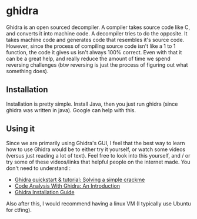 # ghidra

Ghidra is an open sourced decompiler. A compiler takes source code like C, and converts it into machine code. A decompiler tries to do the opposite. It takes machine code and generates code that resembles it's source code. However, since the process of compiling source code isn't like a 1 to 1 function, the code it gives us isn't always 100% correct. Even with that it can be a great help, and really reduce the amount of time we spend reversing challenges (btw reversing is just the process of figuring out what something does).

## Installation

Installation is pretty simple. Install Java, then you just run ghidra (since ghidra was written in java). Google can help with this.

## Using it

Since we are primarily using Ghidra's GUI, I feel that the best way to learn how to use Ghidra would be to either try it yourself, or watch some videos (versus just reading a lot of text). Feel free to look into this yourself, and / or try some of these videos/links that helpful people on the internet made. You don't need to understand :

- [Ghidra quickstart & tutorial: Solving a simple crackme](https://www.youtube.com/watch?v=fTGTnrgjuGA)
- [Code Analysis With Ghidra: An Introduction](https://threatvector.cylance.com/en_us/home/an-introduction-to-code-analysis-with-ghidra.html)
- [Ghidra Installation Guide](https://ghidra-sre.org/InstallationGuide.html)

Also after this, I would recommend having a linux VM (I typically use Ubuntu for ctfing).
